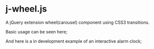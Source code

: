 j-wheel.js
============

A jQuery extension wheel(carousel) component using CSS3 transitions.

Basic usage can be seen here; 

And here is a in development example of an interactive alarm clock; 
